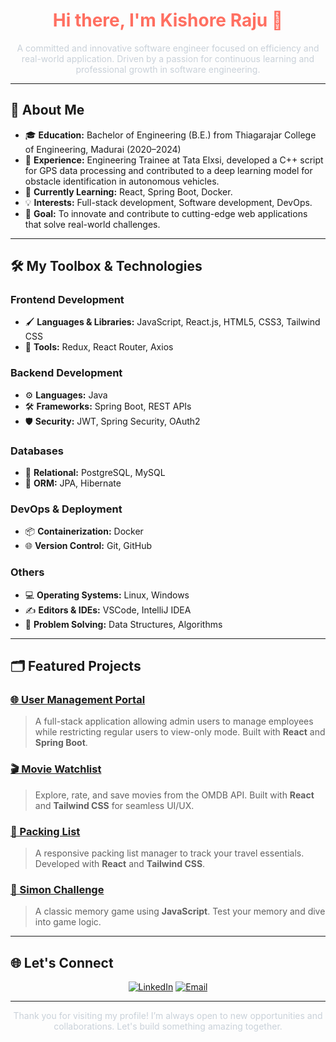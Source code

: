 <h1 align="center" style="color: #ff6f61;">Hi there, I'm Kishore Raju 👋</h1>

<p align="center" style="color: #c9d1d9;">A committed and innovative software engineer focused on efficiency and real-world application. Driven by a passion for continuous learning and professional growth in software engineering.</p>



---

## 🚀 About Me
- 🎓 **Education:** Bachelor of Engineering (B.E.) from Thiagarajar College of Engineering, Madurai (2020–2024)
- 💼 **Experience:** Engineering Trainee at Tata Elxsi, developed a C++ script for GPS data processing and contributed to a deep learning model for obstacle identification in autonomous vehicles.
- 🌱 **Currently Learning:** React, Spring Boot, Docker.
- 💡 **Interests:** Full-stack development, Software development, DevOps.
- 🎯 **Goal:** To innovate and contribute to cutting-edge web applications that solve real-world challenges.

---

## 🛠️ My Toolbox & Technologies

### **Frontend Development**
- 🖌️ **Languages & Libraries:** JavaScript, React.js, HTML5, CSS3, Tailwind CSS
- 🔧 **Tools:** Redux, React Router, Axios

### **Backend Development**
- ⚙️ **Languages:** Java
- 🛠️ **Frameworks:** Spring Boot, REST APIs
- 🛡️ **Security:** JWT, Spring Security, OAuth2

### **Databases**
- 💾 **Relational:** PostgreSQL, MySQL
- 🔗 **ORM:** JPA, Hibernate

### **DevOps & Deployment**
- 📦 **Containerization:** Docker
- 🌐 **Version Control:** Git, GitHub

### **Others**
- 💻 **Operating Systems:** Linux, Windows
- ✍️ **Editors & IDEs:** VSCode, IntelliJ IDEA
- 🧠 **Problem Solving:** Data Structures, Algorithms

---

## 🗂️ Featured Projects

### [🌐 User Management Portal](https://github.com/kishorer03/UserManagement)
> A full-stack application allowing admin users to manage employees while restricting regular users to view-only mode. Built with **React** and **Spring Boot**.

### [🎬 Movie Watchlist](https://github.com/kishorer03/MovieList)
> Explore, rate, and save movies from the OMDB API. Built with **React** and **Tailwind CSS** for seamless UI/UX.

### [🎒 Packing List](https://github.com/kishorer03/PackingList)
> A responsive packing list manager to track your travel essentials. Developed with **React** and **Tailwind CSS**.

### [🧠 Simon Challenge](https://github.com/kishorer03/SimonGameChallenge)
> A classic memory game using **JavaScript**. Test your memory and dive into game logic.

---

## 🌐 Let's Connect

<p align="center">
  <a href="https://www.linkedin.com/in/kishorer-raju/"><img src="https://img.shields.io/badge/LinkedIn-KishoreR-blue?style=flat-square&logo=linkedin" alt="LinkedIn"></a>
  <a href="mailto:kishoreraju1203@gmail.com"><img src="https://img.shields.io/badge/Email-kishorer03%40example.com-red?style=flat-square&logo=gmail" alt="Email"></a>
</p>

---

<p align="center" style="color: #c9d1d9;">Thank you for visiting my profile! I’m always open to new opportunities and collaborations. Let's build something amazing together.</p>

